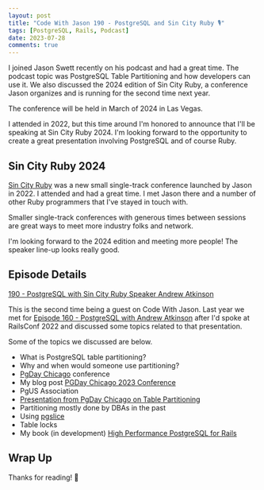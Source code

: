 ```yaml
---
layout: post
title: "Code With Jason 190 - PostgreSQL and Sin City Ruby 🎙️"
tags: [PostgreSQL, Rails, Podcast]
date: 2023-07-28
comments: true
---
```


I joined Jason Swett recently on his podcast and had a great time. The podcast topic was PostgreSQL Table Partitioning and how developers can use it. We also discussed the 2024 edition of Sin City Ruby, a conference Jason organizes and is running for the second time next year.

The conference will be held in March of 2024 in Las Vegas.

I attended in 2022, but this time around I'm honored to announce that I'll be speaking at Sin City Ruby 2024. I'm looking forward to the opportunity to create a great presentation involving PostgreSQL and of course Ruby.

## Sin City Ruby 2024

[Sin City Ruby](https://www.sincityruby.com) was a new small single-track conference launched by Jason in 2022. I attended and had a great time. I met Jason there and a number of other Ruby programmers that I've stayed in touch with.

Smaller single-track conferences with generous times between sessions are great ways to meet more industry folks and network.

I'm looking forward to the 2024 edition and meeting more people! The speaker line-up looks really good.

## Episode Details

[190 - PostgreSQL with Sin City Ruby Speaker Andrew Atkinson](https://www.codewithjason.com/podcast/13240572-190-postgresql-with-sin-city-ruby-speaker-andrew-atkinson/)

This is the second time being a guest on Code With Jason. Last year we met for [Episode 160 - PostgreSQL with Andrew Atkinson](https://www.codewithjason.com/podcast/11223850-160-postgresql-with-andrew-atkinson/) after I'd spoke at RailsConf 2022 and discussed some topics related to that presentation.

Some of the topics we discussed are below.

- What is PostgreSQL table partitioning?
- Why and when would someone use partitioning?
- [PgDay Chicago](https://2023.pgdaychicago.org) conference
- My blog post [PGDay Chicago 2023 Conference](/blog/2023/05/24/pgday-chicago)
- PgUS Association
- [Presentation from PgDay Chicago on Table Partitioning](https://speakerdeck.com/andyatkinson/partitioning-billions-of-rows-without-downtime)
- Partitioning mostly done by DBAs in the past
- Using [pgslice](https://github.com/ankane/pgslice)
- Table locks
- My book (in development) [High Performance PostgreSQL for Rails](https://pgrailsbook.com)


## Wrap Up

Thanks for reading! 👋
